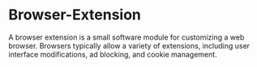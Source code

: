 # Browser-Extension
A browser extension is a small software module for customizing a web browser. Browsers typically allow a variety of extensions, including user interface modifications, ad blocking, and cookie management.
